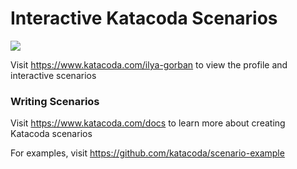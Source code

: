 # Interactive Katacoda Scenarios

[![](http://shields.katacoda.com/katacoda/ilya-gorban/count.svg)](https://www.katacoda.com/ilya-gorban "Get your profile on Katacoda.com")

Visit https://www.katacoda.com/ilya-gorban to view the profile and interactive scenarios

### Writing Scenarios
Visit https://www.katacoda.com/docs to learn more about creating Katacoda scenarios

For examples, visit https://github.com/katacoda/scenario-example
